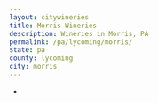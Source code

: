 ```yaml
---
layout: citywineries
title: Morris Wineries
description: Wineries in Morris, PA
permalink: /pa/lycoming/morris/
state: pa
county: lycoming
city: morris
---
```

-
